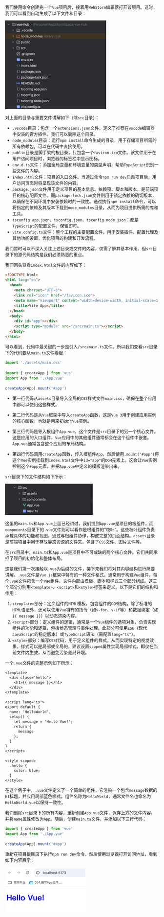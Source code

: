 我们使用命令创建完一个`Vue`项目后，接着用`WebStorm`编辑器打开该项目。这时，我们可以看到自动生成了以下文件和目录：

<img src="image/image-20240927213552667.png" alt="image-20240927213552667" style="zoom:40%;" />

对上面的目录与重要文件讲解如下（除`src`目录）：

- `.vscode`目录：包含一个`extensions.json`文件，定义了推荐在`vscode`编辑器中安装的官方插件。我们可以删除这个目录。
- `node_modules`目录：运行`npm install`命令生成的目录，用于存储项目所需的所有依赖包，可以在代码中直接使用。
- `public`目录是脚手架的根目录，只包含一个`favicon.ico`文件。该文件用于在用户访问项目时，浏览器的标签栏中显示图标。
- `env.d.ts`文件：添加全局变量和环境变量的类型声明，帮助`TypeScript`识别一些文件的内容。
- `index.html`文件：项目的入口文件。当通过命令`npm run dev`启动项目后，用户访问页面时将呈现该文件的内容。
- `package.json`文件用于定义项目的基本信息、依赖项、脚本和版本，是前端项目的核心配置文件。而`package-lock.json`文件则用于锁定依赖的确切版本，以确保在不同环境中安装依赖时的一致性。通过执行`npm install`命令，可以将指定的依赖及其版本下载到`node_modules`目录，从而为项目提供所需的库和工具。
- `tsconfig.app.json`、`tsconfig.json`、`tsconfig.node.json`：都是`TypeScript`的配置文件，保留即可。
- `vite.config.ts`文件：整个工程的主要配置文件。用于安装插件、配置代理及其他功能设置，优化项目的构建和开发流程。

我们暂时可以不深入关注上述目录或文件的内容，仅需了解其基本作用。但`src`目录下的源代码结构是我们必须熟悉的重点。

我们回头查看`index.html`文件的内容如下：

```html
<!DOCTYPE html>
<html lang="en">
  <head>
    <meta charset="UTF-8">
    <link rel="icon" href="/favicon.ico">
    <meta name="viewport" content="width=device-width, initial-scale=1.0">
    <title>Vite App</title>
  </head>
  <body>
    <div id="app"></div>
    <script type="module" src="/src/main.ts"></script>
  </body>
</html>
```

可以看到，代码中最关键的一步是引入`/src/main.ts`文件。所以我们查看`src`目录下的代码要从`main.ts`文件看起：

```typescript
import './assets/main.css'

import { createApp } from 'vue'
import App from './App.vue'

createApp(App).mount('#app')
```

- 第一行代码从`assets`目录导入全局的`CSS`样式文件`main.css`，确保在整个应用中都可以使用这些样式。

- 第二行代码是从`Vue`框架中导入`createApp`函数，这是`Vue 3`用于创建应用实例的核心函数，也就是用来初始化`Vue`实例。
- 第三行代码是导入根组件`App.vue`，这个文件是`src`目录下的另一个核心文件。这是应用的入口组件，`Vue`应用中的其他组件通常都会在这个组件中嵌套。`App.vue`通常包含整个应用的布局结构。
- 第四行代码调用`createApp`函数，传入根组件`App`，然后使用`.mount('#app')`将这个`Vue`实例挂载到`index.html`文件中`id="app"`的`DOM`元素上。这会让`Vue`实例控制这个`#app`元素，并把`App.vue`中定义的模板渲染出来。

`src`目录下的文件结构如下所示：

<img src="image/image-20240928202605896.png" alt="image-20240928202605896" style="zoom:40%;" />

这里的`main.ts`和`App.vue`上面已经讲过，我们提到`App.vue`是项目的根组件，而`components`目录下的`.vue`文件则可以看作是根组件的“枝叶”。这些枝叶组件负责承载具体的功能和视图，通过与根组件协作，构成完整的页面结构。`assets`目录是前端项目中用于存放静态资源的文件夹，包含了`CSS`文件、图片文件等。

在`src`目录中，`main.ts`和`App.vue`是项目中不可或缺的两个核心文件。它们共同承担了项目的初始化和整体布局。

这是我们第一次接触以`.vue`为后缀的文件，接下来我们将对其内容结构进行简要讲解。`.vue`文件是`Vue.js`框架中特有的一种文件格式，通常用于构建`Vue`组件。每个`.vue`文件包含一个`Vue`组件，文件内部由模板、脚本和样式三个部分组成。这三个部分分别用`<template>`、`<script>`和`<style>`标签来定义。以下是它们的结构和作用：

1. `<template>`部分：定义组件的`HTML`模板，包含组件的`DOM`结构。除了标准的`HTML`语法外，还可以使用`Vue`特有的指令（如`v-for`、`v-if`等）和数据绑定（如`{{ message }}`）以动态渲染内容。
2. `<script>`部分：定义组件的逻辑，通常是一个`Vue`组件的选项对象，负责实现组件的功能和逻辑，包括状态管理与事件处理。此部分可使用`ES6`（现代`JavaScript`的稳定版本）或`TypeScript`语法（需配置`lang="ts"`）。
3. `<style>`部分：编写`CSS`代码，用于定义组件的样式，从而实现特定的视觉效果。样式可以是局部或全局的，建议设置`scoped`属性实现局部样式，即仅在当前文件内生效，从而避免污染全局环境。

一个`.vue`文件的完整示例如下所示：

```vue
<template>
  <div class="hello">
    <h1>{{ message }}</h1>
  </div>
</template>

<script lang="ts">
export default {
  name: 'HelloWorld',
  setup() {
    let message = 'Hello Vue!';
    return {
      message
    };
  }
}
</script>

<style scoped>
  .hello {
    color: blue;
  }
</style>
```

在这个例子中，`.vue`文件定义了一个简单的组件，它渲染一个包含`message`数据的`h1`标题，并应用局部蓝色样式。组件名称为`HelloWorld`，通常文件名也命名为`HelloWorld.vue`以保持一致性。

我们删除`src`目录下的所有内容，重新创建`App.vue`文件，保存上方的文件内容，并将`name`属性修改为`App`。随后，创建`main.ts`文件，并添加以下三行代码：

```typescript
import { createApp } from 'vue'
import App from './App.vue'

createApp(App).mount('#app')
```

重新在项目根目录下执行`npm run dev`命令，然后使用浏览器打开访问地址，看到如下内容展示：

<img src="image/image-20240928213234420.png" alt="image-20240928213234420" style="zoom:40%;" />

